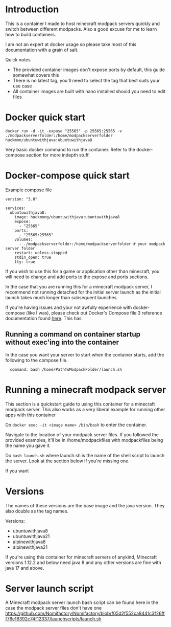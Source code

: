 # Introduction

This is a container I made to host minecraft modpack servers quickly and switch between different modpacks. Also a good excuse for me to learn how to build containers.

I am not an expert at docker usage so please take most of this documentation with a grain of salt.

Quick notes
- The provided container images don't expose ports by default, this guide somewhat covers this
- There is no latest tag, you'll need to select the tag that best suits your use case
- All container images are built with nano installed should you need to edit files

# Docker quick start

``docker run -d -it -expose "25565" -p 25565:25565 -v ./modpackserverfolder:/home/modpackserverfolder huckmon/ubuntuwithjava:ubuntuwithjava8``

Very basic docker command to run the container. Refer to the docker-compose section for more indepth stuff.

# Docker-compose quick start

Example compose file 

```
version: "3.8"

services:
  ubuntuwithjava8:
    image: huckmong/ubuntuwithjava:ubuntuwithjava8
    expose:
      - "25565"
    ports:
      - "25565:25565"
    volumes:
      - ./modpackserverfolder:/home/modpackserverfolder # your modpack server folder
    restart: unless-stopped
    stdin_open: true
    tty: true

```

If you wish to use this for a game or application other than minecraft, you will need to change and add ports to the expose and ports sections.

In the case that you are running this for a minecraft modpack server, I recommend not running detached for the initial server launch as the initial launch takes much longer than subsequent launches.

If you're having issues and your not awfully experience with docker-compose (like I was), please check out Docker's Compose file 3 reference documentation found [here](https://docs.docker.com/compose/compose-file/compose-file-v3/). This has 

## Running a command on container startup without exec'ing into the container

In the case you want your server to start when the container starts, add the following to the compose file.
```
  command: bash /home/PathToModpackFolder/launch.sh
```

# Running a minecraft modpack server

This section is a quickstart guide to using this container for a minecraft modpack server. This also works as a very liberal example for running other apps with this container

Do ``docker exec -it <image name> /bin/bash`` to enter the container.

Navigate to the location of your modpack server files. If you followed the provided examples, it'll be in /home/modpackfiles with modpackfiles being the name you gave it.

Do ``bash launch.sh`` where launch.sh is the name of the shell script to launch the server. Look at the section below if you're missing one.

If you want 

# Versions

The names of these versions are the base image and the java version. They also double as the tag names.

Versions:
- ubuntuwithjava8
- ubuntuwithjava21
- alpinewithjava8
- alpinewithjava21

If you're using this container for minecraft servers of anykind, Minecraft versions 1.12.2 and below need java 8 and any other versions are fine with java 17 and above.

# Server launch script

A Minecraft modpack server launch bash script can be found here in the case the modpack server files don't have one
https://github.com/Nomifactory/Nomifactory/blob/f05d2f552ca8441c3f26fff76e16392c74f12337/launchscripts/launch.sh